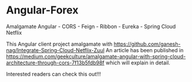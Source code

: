 # Angular-Forex
 Amalgamate Angular - CORS - Feign - Ribbon - Eureka - Spring Cloud Netflix
 
 This Angular client project amalgamate with https://github.com/ganesh-nag/Integrate-Spring-Cloud-Netflix-Zuul
 An article has been published in https://medium.com/geekculture/amalgamate-angular-with-spring-cloud-architecture-through-cors-7f13b5fdb98f
 which will explain in detail.
 
 Interested readers can check this out!!!
